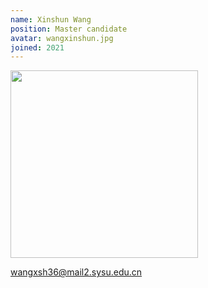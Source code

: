 ```yaml
---
name: Xinshun Wang
position: Master candidate
avatar: wangxinshun.jpg
joined: 2021
---
```


<img width="300" src="{{site.baseurl}}/images/people/{{page.avatar}}" data-action="zoom">

wangxsh36@mail2.sysu.edu.cn
